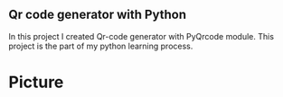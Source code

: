 ## Qr code generator with Python

In this project I created Qr-code generator with PyQrcode module. This project is the part of my python learning process.

# Picture